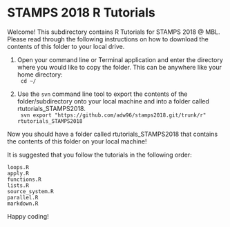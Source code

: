 # STAMPS 2018 R Tutorials 

Welcome! This subdirectory contains R Tutorials for STAMPS 2018 @ MBL. 
</br> Please read through the following instructions on how to download the contents of this folder to your local drive. 

1. Open your command line or Terminal application and enter the directory where you would like to copy the folder. This can be anywhere like your home directory: 
</br>``` cd ~/```

2. Use the ```svn``` command line tool to export the contents of the  folder/subdirectory onto your local machine and into a folder called rtutorials_STAMPS2018.
</br>``` svn export "https://github.com/adw96/stamps2018.git/trunk/r" rtutorials_STAMPS2018```


Now you should have a folder called rtutorials_STAMPS2018 that contains the contents of this folder on your local machine! 

It is suggested that you follow the tutorials in the following order: 
``` 
loops.R
apply.R
functions.R
lists.R
source_system.R
parallel.R
markdown.R 
```
Happy coding!
